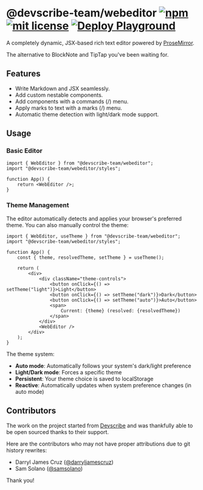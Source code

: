 # @devscribe-team/webeditor [![npm](https://img.shields.io/npm/v/%40devscribe-team%2Fwebeditor)](https://www.npmjs.com/package/@devscribe-team/webeditor) [![mit license](https://img.shields.io/github/license/devscribe-team/webeditor)](https://opensource.org/licenses/MIT) [![Deploy Playground](https://img.shields.io/website?url=https%3A%2F%2Fdevscribe-team.github.io%2Fwebeditor%2F&label=Playground)](https://devscribe-team.github.io/webeditor/)

A completely dynamic, JSX-based rich text editor powered by [ProseMirror](https://prosemirror.net/).

The alternative to BlockNote and TipTap you've been waiting for.

## Features

- Write Markdown and JSX seamlessly.
- Add custom nestable components.
- Add components with a commands (/) menu.
- Apply marks to text with a marks (/) menu.
- Automatic theme detection with light/dark mode support.

## Usage

### Basic Editor

```tsx
import { WebEditor } from "@devscribe-team/webeditor";
import "@devscribe-team/webeditor/styles";

function App() {
	return <WebEditor />;
}
```

### Theme Management

The editor automatically detects and applies your browser's preferred theme. You can also manually control the theme:

```tsx
import { WebEditor, useTheme } from "@devscribe-team/webeditor";
import "@devscribe-team/webeditor/styles";

function App() {
	const { theme, resolvedTheme, setTheme } = useTheme();

	return (
		<div>
			<div className="theme-controls">
				<button onClick={() => setTheme("light")}>Light</button>
				<button onClick={() => setTheme("dark")}>Dark</button>
				<button onClick={() => setTheme("auto")}>Auto</button>
				<span>
					Current: {theme} (resolved: {resolvedTheme})
				</span>
			</div>
			<WebEditor />
		</div>
	);
}
```

The theme system:

- **Auto mode**: Automatically follows your system's dark/light preference
- **Light/Dark mode**: Forces a specific theme
- **Persistent**: Your theme choice is saved to localStorage
- **Reactive**: Automatically updates when system preference changes (in auto mode)

## Contributors

The work on the project started from [Devscribe](https://www.devscribeai.com/) and was thankfully able to be open sourced thanks to their support.

Here are the contributors who may not have proper attributions due to git history rewrites:

- Darryl James Cruz ([@darryljamescruz](https://github.com/darryljamescruz))
- Sam Solano ([@samsolano](https://github.com/samsolano))

Thank you!
